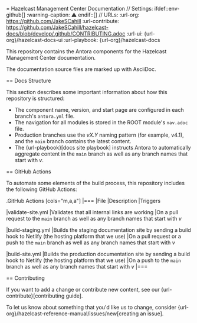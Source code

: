 = Hazelcast Management Center Documentation
// Settings:
ifdef::env-github[]
:warning-caption: :warning:
endif::[]
// URLs:
:url-org: https://github.com/JakeSCahill
:url-contribute: https://github.com/JakeSCahill/hazelcast-docs/blob/develop/.github/CONTRIBUTING.adoc
:url-ui: {url-org}/hazelcast-docs-ui
:url-playbook: {url-org}/hazelcast-docs

This repository contains the Antora components for the Hazelcast Management Center documentation.

The documentation source files are marked up with AsciiDoc.

== Docs Structure

This section describes some important information about how this repository is structured:

- The component name, version, and start page are configured in each branch's `antora.yml` file.
- The navigation for all modules is stored in the ROOT module's `nav.adoc` file.
- Production branches use the *vX.Y* naming pattern (for example, v4.1), and the `main` branch contains the latest content.
- The {url-playbook}[docs site playbook] instructs Antora to automatically aggregate content in the `main` branch as well as any branch names that start with *v*.

== GitHub Actions

To automate some elements of the build process, this repository includes the following GitHub Actions:

.GitHub Actions
[cols="m,a,a"]
|===
|File |Description |Triggers

|validate-site.yml
|Validates that all internal links are working
|On a pull request to the `main` branch as well as any branch names that start with *v*

|build-staging.yml
|Builds the staging documentation site by sending a build hook to Netlify (the hosting platform that we use)
|On a pull request or a push to the `main` branch as well as any branch names that start with *v*

|build-site.yml
|Builds the production documentation site by sending a build hook to Netlify (the hosting platform that we use)
|On a push to the `main` branch as well as any branch names that start with *v*
|===

== Contributing

If you want to add a change or contribute new content, see our {url-contribute}[contributing guide].

To let us know about something that you'd like us to change, consider {url-org}/hazelcast-reference-manual/issues/new[creating an issue].
